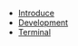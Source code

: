 * [Introduce](/os/mac/)
* [Development](/os/mac/development.md)
* [Terminal](os/mac/mac-terminal.md)

